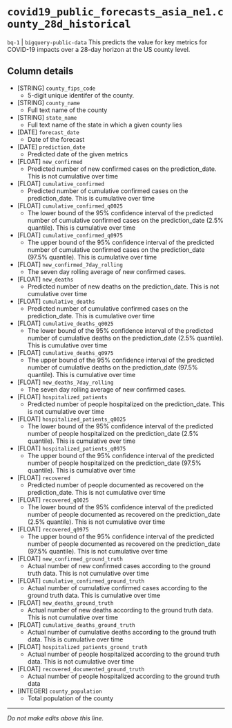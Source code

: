 # `covid19_public_forecasts_asia_ne1.county_28d_historical`
`bq-1` | `bigquery-public-data`
This predicts the value for key metrics for COVID-19 impacts over a 28-day horizon at the US county level.

## Column details
* [STRING]    `county_fips_code`
  - 5-digit unique identifer of the county.
* [STRING]    `county_name`
  - Full text name of the county
* [STRING]    `state_name`
  - Full text name of the state in which a given county lies
* [DATE]      `forecast_date`
  - Date of the forecast
* [DATE]      `prediction_date`
  - Predicted date of the given metrics
* [FLOAT]     `new_confirmed`
  - Predicted number of new confirmed cases on the prediction_date. This is not cumulative over time
* [FLOAT]     `cumulative_confirmed`
  - Predicted number of cumulative confirmed cases on the prediction_date. This is cumulative over time
* [FLOAT]     `cumulative_confirmed_q0025`
  - The lower bound of the 95% confidence interval of the predicted number of cumulative confirmed cases on the prediction_date (2.5% quantile). This is cumulative over time
* [FLOAT]     `cumulative_confirmed_q0975`
  - The upper bound of the 95% confidence interval of the predicted number of cumulative confirmed cases on the prediction_date (97.5% quantile). This is cumulative over time
* [FLOAT]     `new_confirmed_7day_rolling`
  - The seven day rolling average of new confirmed cases.
* [FLOAT]     `new_deaths`
  - Predicted number of new deaths on the prediction_date. This is not cumulative over time
* [FLOAT]     `cumulative_deaths`
  - Predicted number of cumulative confirmed cases on the prediction_date. This is cumulative over time
* [FLOAT]     `cumulative_deaths_q0025`
  - The lower bound of the 95% confidence interval of the predicted number of cumulative deaths on the prediction_date (2.5% quantile). This is cumulative over time
* [FLOAT]     `cumulative_deaths_q0975`
  - The upper bound of the 95% confidence interval of the predicted number of cumulative deaths on the prediction_date (97.5% quantile). This is cumulative over time
* [FLOAT]     `new_deaths_7day_rolling`
  - The seven day rolling average of new confirmed cases.
* [FLOAT]     `hospitalized_patients`
  - Predicted number of people hospitalized on the prediction_date. This is not cumulative over time
* [FLOAT]     `hospitalized_patients_q0025`
  - The lower bound of the 95% confidence interval of the predicted number of people hospitalized on the prediction_date (2.5% quantile). This is cumulative over time
* [FLOAT]     `hospitalized_patients_q0975`
  - The upper bound of the 95% confidence interval of the predicted number of people hospitalized on the prediction_date (97.5% quantile). This is cumulative over time
* [FLOAT]     `recovered`
  - Predicted number of people documented as recovered on the prediction_date. This is not cumulative over time
* [FLOAT]     `recovered_q0025`
  - The lower bound of the 95% confidence interval of the predicted number of people documented as recovered on the prediction_date (2.5% quantile). This is not cumulative over time
* [FLOAT]     `recovered_q0975`
  - The upper bound of the 95% confidence interval of the predicted number of people documented as recovered on the prediction_date (97.5% quantile). This is not cumulative over time
* [FLOAT]     `new_confirmed_ground_truth`
  - Actual number of new confirmed cases according to the ground truth data. This is not cumulative over time
* [FLOAT]     `cumulative_confirmed_ground_truth`
  - Actual number of cumulative confirmed cases according to the ground truth data. This is cumulative over time
* [FLOAT]     `new_deaths_ground_truth`
  - Actual number of new deaths according to the ground truth data. This is not cumulative over time
* [FLOAT]     `cumulative_deaths_ground_truth`
  - Actual number of cumulative deaths according to the ground truth data. This is cumulative over time
* [FLOAT]     `hospitalized_patients_ground_truth`
  - Actual number of people hospitalized according to the ground truth data. This is not cumulative over time
* [FLOAT]     `recovered_documented_ground_truth`
  - Actual number of people hospitalized according to the ground truth data
* [INTEGER]   `county_population`
  - Total population of the county

-------------------------------------------------------------------------------
*Do not make edits above this line.*
